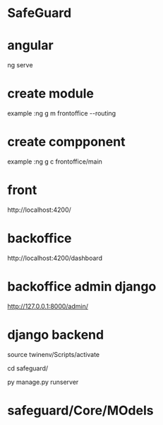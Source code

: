 # SafeGuard

# angular

ng serve

# create module

example :ng g m frontoffice --routing

# create compponent

example :ng g c frontoffice/main

# front

http://localhost:4200/

# backoffice

http://localhost:4200/dashboard

# backoffice admin django

http://127.0.0.1:8000/admin/

# django backend

source twinenv/Scripts/activate

cd safeguard/

py manage.py runserver

# safeguard/Core/MOdels
